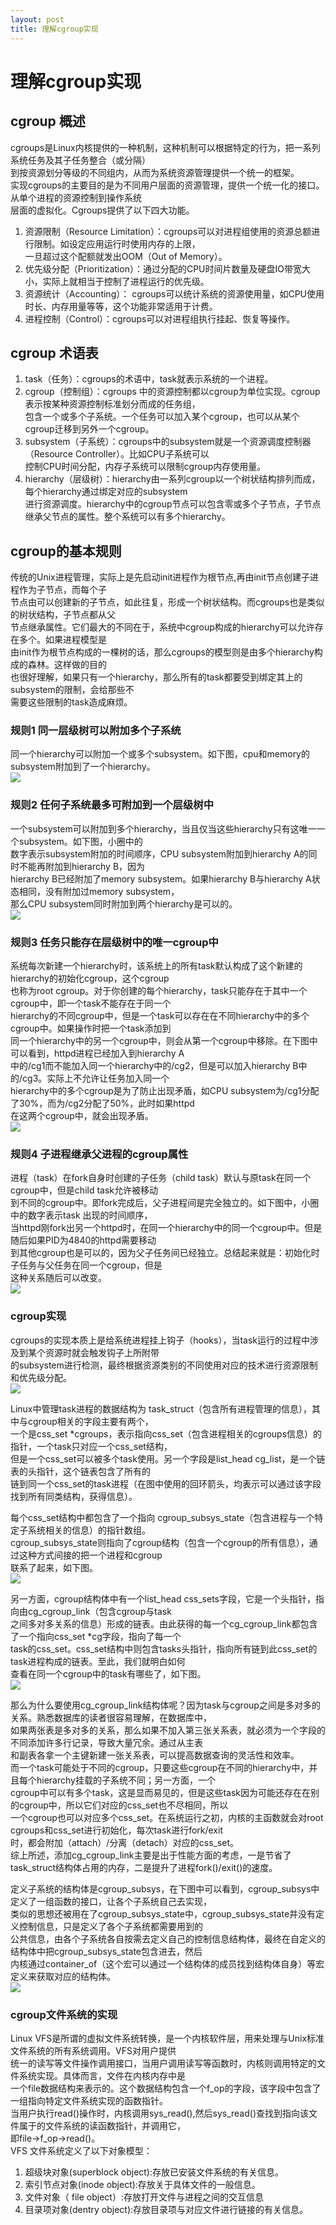 ```yaml
---
layout: post
title: 理解cgroup实现 
---
```

# 理解cgroup实现

## cgroup 概述
cgroups是Linux内核提供的一种机制，这种机制可以根据特定的行为，把一系列系统任务及其子任务整合（或分隔）   
到按资源划分等级的不同组内，从而为系统资源管理提供一个统一的框架。    
实现cgroups的主要目的是为不同用户层面的资源管理，提供一个统一化的接口。从单个进程的资源控制到操作系统   
层面的虚拟化。Cgroups提供了以下四大功能。
1. 资源限制（Resource Limitation）：cgroups可以对进程组使用的资源总额进行限制。如设定应用运行时使用内存的上限，   
一旦超过这个配额就发出OOM（Out of Memory）。
2. 优先级分配（Prioritization）：通过分配的CPU时间片数量及硬盘IO带宽大小，实际上就相当于控制了进程运行的优先级。
3. 资源统计（Accounting）： cgroups可以统计系统的资源使用量，如CPU使用时长、内存用量等等，这个功能非常适用于计费。
4. 进程控制（Control）：cgroups可以对进程组执行挂起、恢复等操作。

## cgroup 术语表
1. task（任务）：cgroups的术语中，task就表示系统的一个进程。
2. cgroup（控制组）：cgroups 中的资源控制都以cgroup为单位实现。cgroup表示按某种资源控制标准划分而成的任务组，   
包含一个或多个子系统。一个任务可以加入某个cgroup，也可以从某个cgroup迁移到另外一个cgroup。
3. subsystem（子系统）：cgroups中的subsystem就是一个资源调度控制器（Resource Controller）。比如CPU子系统可以   
控制CPU时间分配，内存子系统可以限制cgroup内存使用量。
4. hierarchy（层级树）：hierarchy由一系列cgroup以一个树状结构排列而成，每个hierarchy通过绑定对应的subsystem   
进行资源调度。hierarchy中的cgroup节点可以包含零或多个子节点，子节点继承父节点的属性。整个系统可以有多个hierarchy。

## cgroup的基本规则
传统的Unix进程管理，实际上是先启动init进程作为根节点,再由init节点创建子进程作为子节点，而每个子   
节点由可以创建新的子节点，如此往复，形成一个树状结构。而cgroups也是类似的树状结构，子节点都从父   
节点继承属性。它们最大的不同在于，系统中cgroup构成的hierarchy可以允许存在多个。如果进程模型是   
由init作为根节点构成的一棵树的话，那么cgroups的模型则是由多个hierarchy构成的森林。这样做的目的   
也很好理解，如果只有一个hierarchy，那么所有的task都要受到绑定其上的subsystem的限制，会给那些不   
需要这些限制的task造成麻烦。   

### 规则1 同一层级树可以附加多个子系统      
同一个hierarchy可以附加一个或多个subsystem。如下图，cpu和memory的subsystem附加到了一个hierarchy。      
![](https://raw.githubusercontent.com/lxlenovostar/lix_blog/gh-pages/images/2016-11-02-understand-cgroup-1.png)   

### 规则2 任何子系统最多可附加到一个层级树中   
一个subsystem可以附加到多个hierarchy，当且仅当这些hierarchy只有这唯一一个subsystem。如下图，小圈中的   
数字表示subsystem附加的时间顺序，CPU subsystem附加到hierarchy A的同时不能再附加到hierarchy B，因为   
hierarchy B已经附加了memory subsystem。如果hierarchy B与hierarchy A状态相同，没有附加过memory subsystem，   
那么CPU subsystem同时附加到两个hierarchy是可以的。   
![](https://raw.githubusercontent.com/lxlenovostar/lix_blog/gh-pages/images/2016-11-02-understand-cgroup-2.png)   

### 规则3 任务只能存在层级树中的唯一cgroup中      
系统每次新建一个hierarchy时，该系统上的所有task默认构成了这个新建的hierarchy的初始化cgroup，这个cgroup   
也称为root cgroup。对于你创建的每个hierarchy，task只能存在于其中一个cgroup中，即一个task不能存在于同一个   
hierarchy的不同cgroup中，但是一个task可以存在在不同hierarchy中的多个cgroup中。如果操作时把一个task添加到    
同一个hierarchy中的另一个cgroup中，则会从第一个cgroup中移除。在下图中可以看到，httpd进程已经加入到hierarchy A     
中的/cg1而不能加入同一个hierarchy中的/cg2，但是可以加入hierarchy B中的/cg3。实际上不允许让任务加入同一个   
hierarchy中的多个cgroup是为了防止出现矛盾，如CPU subsystem为/cg1分配了30%，而为/cg2分配了50%，此时如果httpd   
在这两个cgroup中，就会出现矛盾。   
![](https://raw.githubusercontent.com/lxlenovostar/lix_blog/gh-pages/images/2016-11-02-understand-cgroup-3.png)   

### 规则4 子进程继承父进程的cgroup属性    
进程（task）在fork自身时创建的子任务（child task）默认与原task在同一个cgroup中，但是child task允许被移动   
到不同的cgroup中。即fork完成后，父子进程间是完全独立的。如下图中，小圈中的数字表示task 出现的时间顺序，   
当httpd刚fork出另一个httpd时，在同一个hierarchy中的同一个cgroup中。但是随后如果PID为4840的httpd需要移动   
到其他cgroup也是可以的，因为父子任务间已经独立。总结起来就是：初始化时子任务与父任务在同一个cgroup，但是    
这种关系随后可以改变。   
![](https://raw.githubusercontent.com/lxlenovostar/lix_blog/gh-pages/images/2016-11-02-understand-cgroup-4.png)   

### cgroup实现
cgroups的实现本质上是给系统进程挂上钩子（hooks），当task运行的过程中涉及到某个资源时就会触发钩子上所附带   
的subsystem进行检测，最终根据资源类别的不同使用对应的技术进行资源限制和优先级分配。   
![](https://raw.githubusercontent.com/lxlenovostar/lix_blog/gh-pages/images/2016-11-02-understand-cgroup-5.jpg)   

Linux中管理task进程的数据结构为 task_struct（包含所有进程管理的信息），其中与cgroup相关的字段主要有两个，   
一个是css_set *cgroups，表示指向css_set（包含进程相关的cgroups信息）的指针，一个task只对应一个css_set结构，   
但是一个css_set可以被多个task使用。另一个字段是list_head cg_list，是一个链表的头指针，这个链表包含了所有的   
链到同一个css_set的task进程（在图中使用的回环箭头，均表示可以通过该字段找到所有同类结构，获得信息）。

每个css_set结构中都包含了一个指向 cgroup_subsys_state（包含进程与一个特定子系统相关的信息）的指针数组。   
cgroup_subsys_state则指向了cgroup结构（包含一个cgroup的所有信息），通过这种方式间接的把一个进程和cgroup   
联系了起来，如下图。      
![](https://raw.githubusercontent.com/lxlenovostar/lix_blog/gh-pages/images/2016-11-02-understand-cgroup-6.jpg)   

另一方面，cgroup结构体中有一个list_head css_sets字段，它是一个头指针，指向由cg_cgroup_link（包含cgroup与task   
之间多对多关系的信息）形成的链表。由此获得的每一个cg_cgroup_link都包含了一个指向css_set *cg字段，指向了每一个   
task的css_set。css_set结构中则包含tasks头指针，指向所有链到此css_set的task进程构成的链表。至此，我们就明白如何   
查看在同一个cgroup中的task有哪些了，如下图。    
![](https://raw.githubusercontent.com/lxlenovostar/lix_blog/gh-pages/images/2016-11-02-understand-cgroup-7.jpg)   

那么为什么要使用cg_cgroup_link结构体呢？因为task与cgroup之间是多对多的关系。熟悉数据库的读者很容易理解，在数据库中，   
如果两张表是多对多的关系，那么如果不加入第三张关系表，就必须为一个字段的不同添加许多行记录，导致大量冗余。通过从主表   
和副表各拿一个主键新建一张关系表，可以提高数据查询的灵活性和效率。    
而一个task可能处于不同的cgroup，只要这些cgroup在不同的hierarchy中，并且每个hierarchy挂载的子系统不同；另一方面，一个   
cgroup中可以有多个task，这是显而易见的，但是这些task因为可能还存在在别的cgroup中，所以它们对应的css_set也不尽相同，所以   
一个cgroup也可以对应多个css_set。在系统运行之初，内核的主函数就会对root cgroups和css_set进行初始化，每次task进行fork/exit   
时，都会附加（attach）/分离（detach）对应的css_set。   
综上所述，添加cg_cgroup_link主要是出于性能方面的考虑，一是节省了task_struct结构体占用的内存，二是提升了进程fork()/exit()的速度。

定义子系统的结构体是cgroup_subsys，在下图中可以看到，cgroup_subsys中定义了一组函数的接口，让各个子系统自己去实现，   
类似的思想还被用在了cgroup_subsys_state中，cgroup_subsys_state并没有定义控制信息，只是定义了各个子系统都需要用到的   
公共信息，由各个子系统各自按需去定义自己的控制信息结构体，最终在自定义的结构体中把cgroup_subsys_state包含进去，然后   
内核通过container_of（这个宏可以通过一个结构体的成员找到结构体自身）等宏定义来获取对应的结构体。    
![](https://raw.githubusercontent.com/lxlenovostar/lix_blog/gh-pages/images/2016-11-02-understand-cgroup-9.jpg)   

### cgroup文件系统的实现
Linux VFS是所谓的虚拟文件系统转换，是一个内核软件层，用来处理与Unix标准文件系统的所有系统调用。VFS对用户提供   
统一的读写等文件操作调用接口，当用户调用读写等函数时，内核则调用特定的文件系统实现。具体而言，文件在内核内存中是   
一个file数据结构来表示的。这个数据结构包含一个f_op的字段，该字段中包含了一组指向特定文件系统实现的函数指针。   
当用户执行read()操作时，内核调用sys_read(),然后sys_read()查找到指向该文件属于的文件系统的读函数指针，并调用它，   
即file->f_op->read()。      
VFS 文件系统定义了以下对象模型：   
1. 超级块对象(superblock object):存放已安装文件系统的有关信息。
2. 索引节点对象(inode object):存放关于具体文件的一般信息。
3. 文件对象（ file object）:存放打开文件与进程之间的交互信息
4. 目录项对象(dentry object):存放目录项与对应文件进行链接的有关信息。
